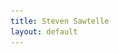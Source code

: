 ```yaml
---
title: Steven Sawtelle
layout: default
---
```


<head>
		<meta charset="utf-8">
		<meta name="viewport" content="width=device-width, initial-scale = 1.0, maximum-scale=1.0, user-scalable=no" />
		<meta property="og:description" content="Personal perfolio website of Steven Sawtelle">
		<meta property="og:site_name" content="Steven Sawtelle" />
		<title>Steven Sawtelle</title>
		<link rel="stylesheet" type="text/css" href="css/style.css">
		<link rel="stylesheet" type="text/css" href="css/animate.css">
		<!-- Global site tag (gtag.js) - Google Analytics -->
		<script async src="https://www.googletagmanager.com/gtag/js?id=UA-137815317-1"></script>
		<script>
		  window.dataLayer = window.dataLayer || [];
		  function gtag(){dataLayer.push(arguments);}
		  gtag('js', new Date());

		  gtag('config', 'UA-137815317-1');
		</script>

</head>

<body>
	<!-- about -->
	<div class="about" id="about">
	<center>
		<h1>Steven Sawtelle</h1>
		<h2>Arizona State University Class of 2019</h2>
			<p>
                <a href="/blog" class="nav">Check out my Blog!</a>
                <a href="/puzzles" class="nav">Play some puzzles I made!</a>
            </p>
        </center>
		<hr>
		<div class="about-col">
				<div class="about1">
					<img class="gradhat" src="images/asu.png" alt="Education">
					<p class="foo wow bounceInLeft" data-wow-duration="2s">Bachelor of Science in Computer Science</p>
					<p class="wow bounceInLeft" data-wow-duration="2s"><i class="fa fa-university"></i>
					Arizona State University</p>
					<p class="wow bounceInLeft" data-wow-duration="2s"><i class="fa fa-calendar "></i> August 2015 - May 2019</p>
					<img class="gradhat" src="images/nus.png" alt="Education">
					<p class="foo wow bounceInLeft" data-wow-delay=".1s" data-wow-duration="2s">University Exchange Program</p>
					<p class="wow bounceInLeft" data-wow-delay=".1s" data-wow-duration="2s"><i class="fa fa-university"></i>
					National University of Singapore</p>
					<p class="wow bounceInLeft" data-wow-delay=".1s" data-wow-duration="2s"><i class="fa fa-calendar "></i> Fall 2017</p>
				</div>
				<!--
				<div class="about2">
				<center>
                        <img src="images/bry2.jpg" class="img-rounded" alt="steven profile" style="margin:0px;width:128px;height:145px;">
                	</center>
				</div>-->
				<div class="about3">
					<center><h2>About Me</h2></center>
					
					<p>Hi, I'm Steven Sawtelle! I'm a recent college grad currently working at Bloomberg as a Software Engineer. I'm currently working with the Philanthropy team to develop tools that make engaging employees in philanthropic events easier, and I love it. Before I graduated, I interned at <a class="linked" rel="nofollow" href="https://google.com/" alt="Google">Google</a>, <a class="linked" rel="nofollow" href="https://psware.com/" alt="Performance">Performance Software</a> and <a class="linked" rel="nofollow" href="https://viasat.com/" alt="ViaSat">ViaSat, Inc.</a> as a Software Engineering Intern and spent an amazing semester in 2017 studying abroad at the <a class="linked" rel="nofollow" href="http://nus.edu.sg/" alt="NUS">National University of Singapore</a>, where I took classes in Advanced Data Structures and Algorithms, Game Design, Bollywood Studies, and Linguistics.</p>

					<p>I'm all about Software Engineering for good, so that's where I'm hoping to spend most of my career. If you want to talk about this with me, please feel free to reach out!</p>

					<p>Some of my other interests are 3D printing, plotting, woodworking, game and escape room design/playing, public policy, writing(check out my blog), hiking, and data visualization.</p>

					<center><div class="center-button wow">
					<a class="resume-link" href="StevenSawtelleResume.pdf" download>
						<button class="button button2">
							<span><i class="fa fa-download faa-vertical animated faa-slow"></i> Download My Resumé </span>
						</button>
					</a>
					</div>
					</center>
	<!-- END OF about -->
	<div class="contact" id="contact">
			<div class="wow bounceInLeft" data-wow-duration="2s">
				<a class="contact-icons" href="https://www.facebook.com/steven.sawtelle.3" title="Steven Sawtelle Facebook">
					<i class="fa fa-facebook fa-3x faa-vertical animated-hover" aria-hidden="true"></i>
				</a>
				<a class="contact-icons" href="https://twitter.com/StevenSawtelle" title="Steven Sawtelle Twitter">
					<i class="fa fa-twitter fa-3x faa-vertical animated-hover" aria-hidden="true"></i>
				</a>
				<a class="contact-icons" href="https://www.linkedin.com/in/steven-sawtelle" title="Steven Sawtelle LinkedIn">
					<i class="fa fa-linkedin fa-3x faa-vertical animated-hover" aria-hidden="true"></i>
				</a>
			</div>
			<div>
				<h1 class="contact-white">Contact Me</h1>
			</div>

			<div class="wow bounceInLeft" data-wow-duration="2s">
				<a class="contact-icons" href="https://github.com/stevensawtelle" title="Steven Sawtelle GitHub">
					<i class="fa fa-github fa-3x faa-vertical animated-hover" aria-hidden="true"></i>
				</a>
				<a class="contact-icons" href="mailto:steven.sawtelle@gmail.com" target="_blank" title="Steven Sawtelle Email">
					<i class="fa fa-envelope fa-3x faa-vertical animated-hover" aria-hidden="true"></i>
				</a>
				<a class="contact-icons" href="StevenSawtelleResume.pdf" target="_blank" title="Steven Sawtelle Resume">
					<i class="fa fa-file-o fa-3x faa-vertical animated-hover" aria-hidden="true"></i>
				</a>
			</div>
		</div>